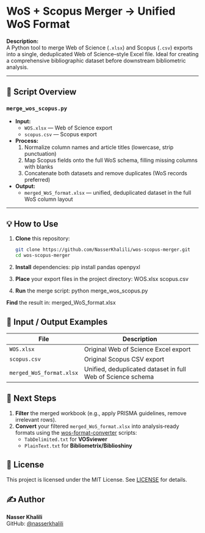 # WoS + Scopus Merger → Unified WoS Format

**Description:**  
A Python tool to merge Web of Science (`.xlsx`) and Scopus (`.csv`) exports into a single, deduplicated Web of Science–style Excel file. Ideal for creating a comprehensive bibliographic dataset before downstream bibliometric analysis.

--- 

## 🔧 Script Overview

### `merge_wos_scopus.py`
- **Input:**  
  - `WOS.xlsx` — Web of Science export  
  - `scopus.csv` — Scopus export  
- **Process:**  
  1. Normalize column names and article titles (lowercase, strip punctuation)  
  2. Map Scopus fields onto the full WoS schema, filling missing columns with blanks  
  3. Concatenate both datasets and remove duplicates (WoS records preferred)  
- **Output:**  
  - `merged_WoS_format.xlsx` — unified, deduplicated dataset in the full WoS column layout  

---

## 💡 How to Use

1. **Clone** this repository:  
   ```bash
   git clone https://github.com/NasserKhalili/wos-scopus-merger.git
   cd wos-scopus-merger

2. **Install** dependencies:
   pip install pandas openpyxl

3. **Place** your export files in the project directory:
   WOS.xlsx
  scopus.csv

4. **Run** the merge script:
   python merge_wos_scopus.py

**Find** the result in:
  merged_WoS_format.xlsx

## 📂 Input / Output Examples

| File                         | Description                                                    |
|------------------------------|----------------------------------------------------------------|
| `WOS.xlsx`                   | Original Web of Science Excel export                           |
| `scopus.csv`                 | Original Scopus CSV export                                     |
| `merged_WoS_format.xlsx`     | Unified, deduplicated dataset in full Web of Science schema    |

## 🔗 Next Steps

1. **Filter** the merged workbook (e.g., apply PRISMA guidelines, remove irrelevant rows).  
2. **Convert** your filtered `merged_WoS_format.xlsx` into analysis‐ready formats using the [wos-format-converter](https://github.com/NasserKhalili/wos-format-converter) scripts:  
   - `TabDelimited.txt` for **VOSviewer**  
   - `PlainText.txt` for **Bibliometrix/Biblioshiny**  



## 📄 License

This project is licensed under the MIT License. See [LICENSE](LICENSE) for details.

## ✍️ Author

**Nasser Khalili**  
GitHub: [@nasserkhalili](https://github.com/nasserkhalili)
